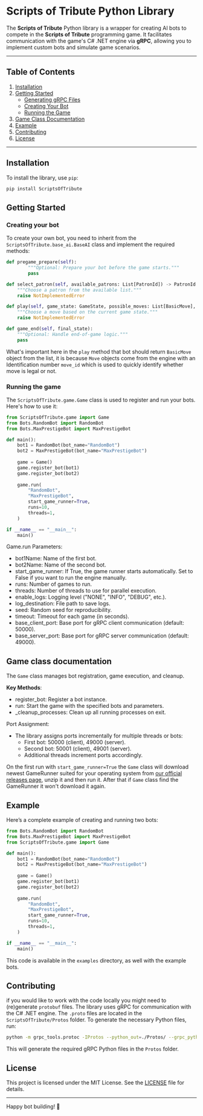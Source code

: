 # Scripts of Tribute Python Library

The **Scripts of Tribute** Python library is a wrapper for creating AI bots to compete in the **Scripts of Tribute** programming game. It facilitates communication with the game's C# .NET engine via **gRPC**, allowing you to implement custom bots and simulate game scenarios.

---

## Table of Contents
1. [Installation](#installation)
2. [Getting Started](#getting-started)
   - [Generating gRPC Files](#generating-grpc-files)
   - [Creating Your Bot](#creating-your-bot)
   - [Running the Game](#running-the-game)
3. [Game Class Documentation](#game-class-documentation)
4. [Example](#example)
5. [Contributing](#contributing)
6. [License](#license)

---

## Installation

To install the library, use `pip`:

```bash
pip install ScriptsOfTribute
```

## Getting Started
### Creating your bot
To create your own bot, you need to inherit from the `ScriptsOfTribute.base_ai.BaseAI` class and implement the required methods:
```python
def pregame_prepare(self):
        """Optional: Prepare your bot before the game starts."""
        pass

def select_patron(self, available_patrons: List[PatronId]) -> PatronId:
    """Choose a patron from the available list."""
    raise NotImplementedError

def play(self, game_state: GameState, possible_moves: List[BasicMove], remaining_time: int) -> BasicMove:
    """Choose a move based on the current game state."""
    raise NotImplementedError

def game_end(self, final_state):
    """Optional: Handle end-of-game logic."""
    pass
```

What's important here in the `play` method that bot should return `BasicMove` object from the list, it is because `Move` objects come from the engine with an Identification number `move_id` which is used to quickly identify whether move is legal or not.

### Running the game
The `ScriptsOfTribute.game.Game` class is used to register and run your bots. Here's how to use it:
```python
from ScriptsOfTribute.game import Game
from Bots.RandomBot import RandomBot
from Bots.MaxPrestigeBot import MaxPrestigeBot

def main():
    bot1 = RandomBot(bot_name="RandomBot")
    bot2 = MaxPrestigeBot(bot_name="MaxPrestigeBot")
    
    game = Game()
    game.register_bot(bot1)
    game.register_bot(bot2)
    
    game.run(
        "RandomBot",
        "MaxPrestigeBot",
        start_game_runner=True,
        runs=10,
        threads=1,
    )

if __name__ == "__main__":
    main()
```

Game.run Parameters:
* bot1Name: Name of the first bot.
* bot2Name: Name of the second bot.
* start_game_runner: If True, the game runner starts automatically. Set to False if you want to run the engine manually.
* runs: Number of games to run.
* threads: Number of threads to use for parallel execution.
* enable_logs: Logging level ("NONE", "INFO", "DEBUG", etc.). 
* log_destination: File path to save logs.
* seed: Random seed for reproducibility.
* timeout: Timeout for each game (in seconds).
* base_client_port: Base port for gRPC client communication (default: 50000).
* base_server_port: Base port for gRPC server communication (default: 49000).


## Game class documentation
The `Game` class manages bot registration, game execution, and cleanup.

**Key Methods**:
* register_bot: Register a bot instance.
* run: Start the game with the specified bots and parameters.
* _cleanup_processes: Clean up all running processes on exit.

Port Assignment:
* The library assigns ports incrementally for multiple threads or bots:
    * First bot: 50000 (client), 49000 (server).
    * Second bot: 50001 (client), 49001 (server).
    * Additional threads increment ports accordingly.

On the first run with `start_game_runner=True` the `Game` class will download newest GameRunner suited for your operating system from [our official releases page](https://github.com/ScriptsOfTribute/ScriptsOfTribute-Core/releases), unzip it and then run it. After that if `Game` class find the GameRunner it won't download it again.

## Example
Here’s a complete example of creating and running two bots:

```python
from Bots.RandomBot import RandomBot
from Bots.MaxPrestigeBot import MaxPrestigeBot
from ScriptsOfTribute.game import Game

def main():
    bot1 = RandomBot(bot_name="RandomBot")
    bot2 = MaxPrestigeBot(bot_name="MaxPrestigeBot")
    
    game = Game()
    game.register_bot(bot1)
    game.register_bot(bot2)
    
    game.run(
        "RandomBot",
        "MaxPrestigeBot",
        start_game_runner=True,
        runs=10,
        threads=1,
    )

if __name__ == "__main__":
    main()
```
This code is available in the `examples` directory, as well with the example bots.

## Contributing
if you would like to work with the code locally you might need to (re)generate `protobuf` files.
The library uses gRPC for communication with the C# .NET engine. The `.proto` files are located in the `ScriptsOfTribute/Protos` folder. To generate the necessary Python files, run:
```bash
python -m grpc_tools.protoc -IProtos --python_out=./Protos/ --grpc_python_out=Protos/. Protos/enums.proto Protos/basics.proto Protos/main.proto
```
This will generate the required gRPC Python files in the `Protos` folder.

## License
This project is licensed under the MIT License. See the [LICENSE](LICENSE) file for details.

-----
Happy bot building! 🚀